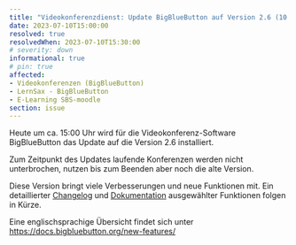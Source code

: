 ```yaml
---
title: "Videokonferenzdienst: Update BigBlueButton auf Version 2.6 (10.07.2023) "
date: 2023-07-10T15:00:00
resolved: true
resolvedWhen: 2023-07-10T15:30:00
# severity: down
informational: true
# pin: true 
affected:
- Videokonferenzen (BigBlueButton)
- LernSax - BigBlueButton
- E-Learning SBS-moodle
section: issue
---
```



Heute um ca. 15:00 Uhr wird für die Videokonferenz-Software BigBlueButton das Update 
auf die Version 2.6 installiert.

Zum Zeitpunkt des Updates laufende Konferenzen werden nicht unterbrochen, nutzen bis zum Beenden aber noch die alte Version.

Diese Version bringt viele Verbesserungen und neue Funktionen mit. Ein detaillierter 
[Changelog](https://docs.schullogin.de/99-Changelog/Index.html) und [
Dokumentation](https://docs.schullogin.de/20-Werkzeuge/30-BigBlueButton/Index.html) 
ausgewählter Funktionen folgen in Kürze.

Eine englischsprachige Übersicht findet sich unter https://docs.bigbluebutton.org/new-features/
